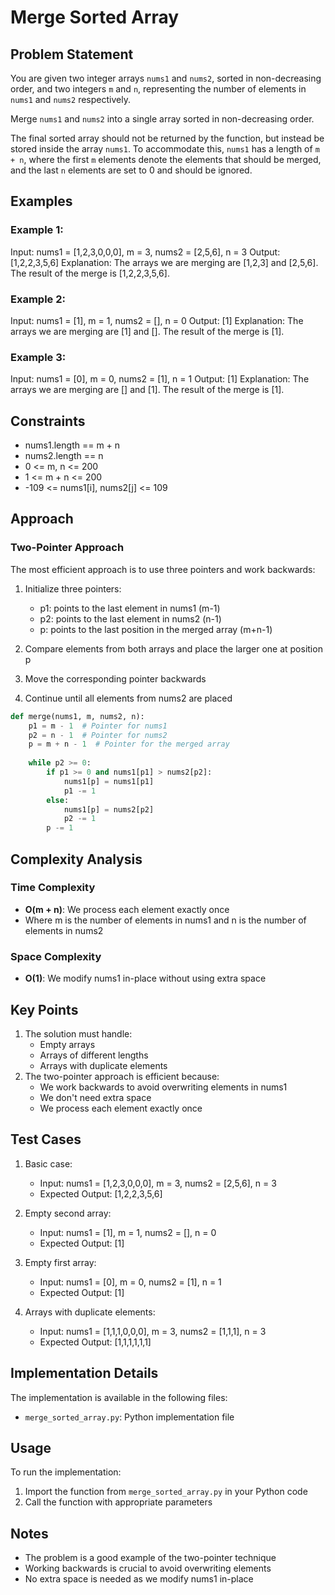 # Merge Sorted Array

## Problem Statement
You are given two integer arrays `nums1` and `nums2`, sorted in non-decreasing order, and two integers `m` and `n`, representing the number of elements in `nums1` and `nums2` respectively.

Merge `nums1` and `nums2` into a single array sorted in non-decreasing order.

The final sorted array should not be returned by the function, but instead be stored inside the array `nums1`. To accommodate this, `nums1` has a length of `m + n`, where the first `m` elements denote the elements that should be merged, and the last `n` elements are set to 0 and should be ignored.

## Examples

### Example 1:
Input: nums1 = [1,2,3,0,0,0], m = 3, nums2 = [2,5,6], n = 3
Output: [1,2,2,3,5,6]
Explanation: The arrays we are merging are [1,2,3] and [2,5,6].
The result of the merge is [1,2,2,3,5,6].

### Example 2:
Input: nums1 = [1], m = 1, nums2 = [], n = 0
Output: [1]
Explanation: The arrays we are merging are [1] and [].
The result of the merge is [1].

### Example 3:
Input: nums1 = [0], m = 0, nums2 = [1], n = 1
Output: [1]
Explanation: The arrays we are merging are [] and [1].
The result of the merge is [1].

## Constraints
* nums1.length == m + n
* nums2.length == n
* 0 <= m, n <= 200
* 1 <= m + n <= 200
* -109 <= nums1[i], nums2[j] <= 109

## Approach

### Two-Pointer Approach
The most efficient approach is to use three pointers and work backwards:

1. Initialize three pointers:
   - p1: points to the last element in nums1 (m-1)
   - p2: points to the last element in nums2 (n-1)
   - p: points to the last position in the merged array (m+n-1)

2. Compare elements from both arrays and place the larger one at position p
3. Move the corresponding pointer backwards
4. Continue until all elements from nums2 are placed

```python
def merge(nums1, m, nums2, n):
    p1 = m - 1  # Pointer for nums1
    p2 = n - 1  # Pointer for nums2
    p = m + n - 1  # Pointer for the merged array
    
    while p2 >= 0:
        if p1 >= 0 and nums1[p1] > nums2[p2]:
            nums1[p] = nums1[p1]
            p1 -= 1
        else:
            nums1[p] = nums2[p2]
            p2 -= 1
        p -= 1
```

## Complexity Analysis

### Time Complexity
- **O(m + n)**: We process each element exactly once
- Where m is the number of elements in nums1 and n is the number of elements in nums2

### Space Complexity
- **O(1)**: We modify nums1 in-place without using extra space

## Key Points
1. The solution must handle:
   - Empty arrays
   - Arrays of different lengths
   - Arrays with duplicate elements
2. The two-pointer approach is efficient because:
   - We work backwards to avoid overwriting elements in nums1
   - We don't need extra space
   - We process each element exactly once

## Test Cases
1. Basic case:
   - Input: nums1 = [1,2,3,0,0,0], m = 3, nums2 = [2,5,6], n = 3
   - Expected Output: [1,2,2,3,5,6]

2. Empty second array:
   - Input: nums1 = [1], m = 1, nums2 = [], n = 0
   - Expected Output: [1]

3. Empty first array:
   - Input: nums1 = [0], m = 0, nums2 = [1], n = 1
   - Expected Output: [1]

4. Arrays with duplicate elements:
   - Input: nums1 = [1,1,1,0,0,0], m = 3, nums2 = [1,1,1], n = 3
   - Expected Output: [1,1,1,1,1,1]

## Implementation Details
The implementation is available in the following files:
- `merge_sorted_array.py`: Python implementation file

## Usage
To run the implementation:
1. Import the function from `merge_sorted_array.py` in your Python code
2. Call the function with appropriate parameters

## Notes
- The problem is a good example of the two-pointer technique
- Working backwards is crucial to avoid overwriting elements
- No extra space is needed as we modify nums1 in-place 
